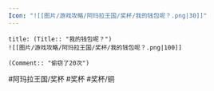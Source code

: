 ```yaml
---
Icon: "![[图片/游戏攻略/阿玛拉王国/奖杯/我的钱包呢？.png|30]]"
---
```

```ad-common-bronze-trophy
title: (Title:: "我的钱包呢？")
![[图片/游戏攻略/阿玛拉王国/奖杯/我的钱包呢？.png|100]]

(Comment:: "偷窃了20次")
```

#阿玛拉王国/奖杯 #奖杯 #奖杯/铜
